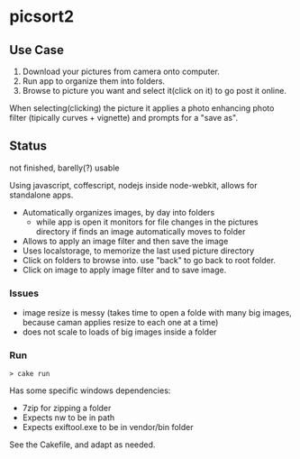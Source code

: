 
picsort2
========


Use Case
---------

1. Download your pictures from camera onto computer.
2. Run app to organize them into folders.
3. Browse to picture you want and select it(click on it) to go post it online.

When selecting(clicking) the picture it applies a photo enhancing photo filter (tipically curves + vignette) and prompts for a "save as".

Status
------

not finished, barelly(?) usable

Using javascript, coffescript, nodejs inside node-webkit, allows for standalone apps.

- Automatically organizes images, by day into folders
  - while app is open it monitors for file changes in the pictures directory if finds an image automatically moves to folder
- Allows to apply an image filter and then save the image
- Uses localstorage, to memorize the last used picture directory
- Click on folders to browse into. use "back" to go back to root folder.
- Click on image to apply image filter and to save image.

### Issues

- image resize is messy (takes time to open a folde with many big images, because caman applies resize to each one at a time)
- does not scale to loads of big images inside a folder

### Run

	> cake run

Has some specific windows dependencies:
- 7zip for zipping a folder 
- Expects nw to be in path
- Expects exiftool.exe to be in vendor/bin folder

See the Cakefile, and adapt as needed.
